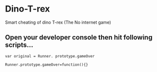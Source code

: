 # Dino-T-rex
Smart cheating of dino T-rex (The No internet game)

## Open your developer console then hit following scripts...

```
var original = Runner. prototype.gameOver
```

```
Runner.prototype.gameOver=function(){}
```
